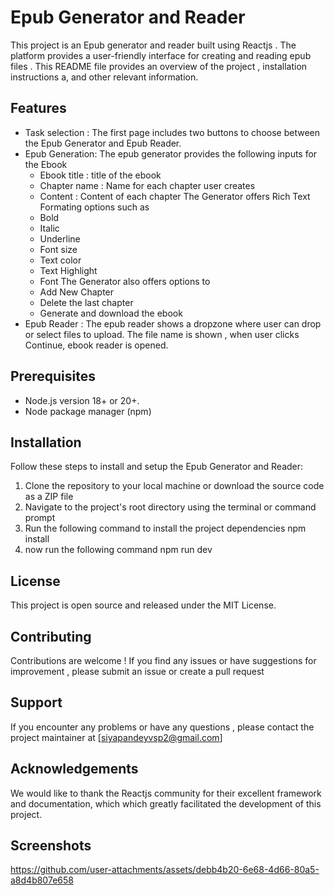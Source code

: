 # Epub Generator and Reader

This project is an Epub generator and reader built using Reactjs . The platform provides a user-friendly interface for creating and reading epub files . This README file provides an overview of the project , installation instructions a, and other relevant information.

## Features
 - Task selection : The first page includes two buttons to choose between the Epub Generator and Epub Reader.
 - Epub Generation: The epub generator provides the following inputs for the Ebook
      - Ebook title : title of the ebook
      - Chapter name : Name for each chapter user creates
      - Content : Content of each chapter
   The Generator offers Rich Text Formating options such as
      - Bold
      - Italic
      - Underline
      - Font size
      - Text color
      - Text Highlight
      - Font
   The Generator also offers options to
      - Add New Chapter
      - Delete the last chapter
      - Generate and download the ebook
  - Epub Reader : The epub reader shows a dropzone where user can drop or select files to upload. The file name is shown , when user clicks Continue, ebook reader is opened.

## Prerequisites
- Node.js version 18+ or 20+.
- Node package manager (npm)
  
## Installation 
Follow these steps to install and setup the Epub Generator and Reader:
1. Clone the repository to your local machine or download the source code as a ZIP file
2. Navigate to the project's root directory using the terminal or command prompt
3. Run the following command to install the project dependencies
   npm install
4. now run the following command
   npm run dev

## License
This project is open source and released under the MIT License.

## Contributing 
Contributions are welcome ! If you find any issues or have suggestions for improvement , please submit an issue or create a pull request

## Support 
If you encounter any problems or have any questions , please contact the project maintainer at [siyapandeyvsp2@gmail.com]

## Acknowledgements 
We would like to thank the Reactjs  community for their excellent framework and documentation, which which greatly facilitated the development of this project.

## Screenshots 

https://github.com/user-attachments/assets/debb4b20-6e68-4d66-80a5-a8d4b807e658

